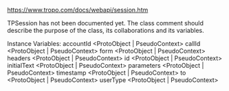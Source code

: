 https://www.tropo.com/docs/webapi/session.htm

TPSession has not been documented yet. The class comment should describe the purpose of the class, its collaborations and its variables.

Instance Variables:
	accountId	<ProtoObject | PseudoContext>
	callId	<ProtoObject | PseudoContext>
	form	<ProtoObject | PseudoContext>
	headers	<ProtoObject | PseudoContext>
	id	<ProtoObject | PseudoContext>
	initialText	<ProtoObject | PseudoContext>
	parameters	<ProtoObject | PseudoContext>
	timestamp	<ProtoObject | PseudoContext>
	to	<ProtoObject | PseudoContext>
	userType	<ProtoObject | PseudoContext>